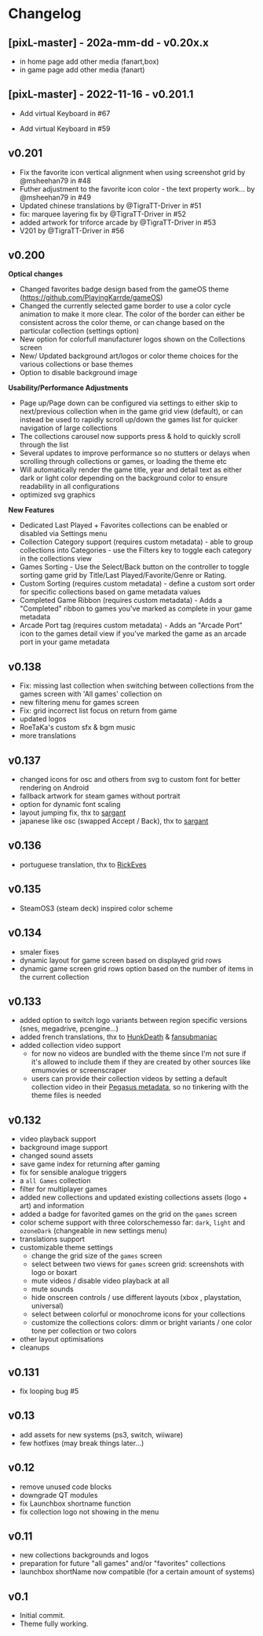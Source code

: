 # Changelog
## [pixL-master] - 202a-mm-dd - v0.20x.x

- in home page add other media (fanart,box)
- in game page add other media (fanart)

## [pixL-master] - 2022-11-16 - v0.201.1

 - Add virtual Keyboard in #67

 - Add virtual Keyboard in #59

## v0.201

 - Fix the favorite icon vertical alignment when using screenshot grid by @msheehan79 in #48
 - Futher adjustment to the favorite icon color - the text property work… by @msheehan79 in #49
 - Updated chinese translations by @TigraTT-Driver in #51
 - fix: marquee layering fix by @TigraTT-Driver in #52
 - added artwork for triforce arcade by @TigraTT-Driver in #53
 - V201 by @TigraTT-Driver in #56

## v0.200

**Optical changes**
 - Changed favorites badge design based from the gameOS theme (https://github.com/PlayingKarrde/gameOS)
 - Changed the currently selected game border to use a color cycle animation to make it more clear. The color of the border can either be consistent across the color theme, or can change based on the particular collection (settings option)
 - New option for colorfull manufacturer logos shown on the Collections screen
 - New/ Updated background art/logos or color theme choices for the various collections or base themes
 - Option to disable background image

**Usability/Performance Adjustments**
 - Page up/Page down can be configured via settings to either skip to next/previous collection when in the game grid view (default), or can instead be used to rapidly scroll up/down the games list for quicker navigation of large collections
 - The collections carousel now supports press & hold to quickly scroll through the list
 - Several updates to improve performance so no stutters or delays when scrolling through collections or games, or loading the theme etc
 - Will automatically render the game title, year and detail text as either dark or light color depending on the background color to ensure readability in all configurations
- optimized svg graphics

**New Features**
- Dedicated Last Played + Favorites collections can be enabled or disabled via Settings menu
- Collection Category support (requires custom metadata) - able to group collections into Categories - use the Filters key to toggle each category in the collections view
- Games Sorting - Use the Select/Back button on the controller to toggle sorting game grid by Title/Last Played/Favorite/Genre or Rating.
- Custom Sorting (requires custom metadata) - define a custom sort order for specific collections based on game metadata values
- Completed Game Ribbon (requires custom metadata) - Adds a "Completed" ribbon to games you've marked as complete in your game metadata
- Arcade Port tag (requires custom metadata) - Adds an "Arcade Port" icon to the games detail view if you've marked the game as an arcade port in your game metadata

## v0.138
- Fix: missing last collection when switching between collections from the games screen with 'All games' collection on
- new filtering menu for games screen
- Fix: grid incorrect list focus on return from game
- updated logos
- RoeTaKa's custom sfx & bgm music
- more translations
## v0.137
- changed icons for osc and others from svg to custom font for better rendering on Android
- fallback artwork for steam games without portrait
- option for dynamic font scaling
- layout jumping fix, thx to [sargant](https://github.com/sargant)
- japanese like osc (swapped Accept / Back), thx to [sargant](https://github.com/sargant)
## v0.136
- portuguese translation, thx to [RickEves](https://github.com/RickEves)

## v0.135
- SteamOS3 (steam deck) inspired color scheme

## v0.134
- smaler fixes
- dynamic layout for game screen based on displayed grid rows
- dynamic game screen grid rows option based on the number of items in the current collection

## v0.133
- added option to switch logo variants between region specific versions (snes, megadrive, pcengine...)
- added french translations, thx to [HunkDeath](https://github.com/HunkDeath)  & [fansubmaniac](https://github.com/fansubmaniac)
- added collection video support
  - for now no videos are bundled with the theme since I'm not sure if it's allowed to include them if they are created by other sources like emumovies or screenscraper
  - users can provide their collection videos by setting a default collection video in their [Pegasus metadata](https://pegasus-frontend.org/docs/user-guide/meta-assets/#collection-assets-in-the-metadata-file), so no tinkering with the theme files is needed
## v0.132
- video playback support
- background image support
- changed sound assets
- save game index for returning after gaming
- fix for sensible analogue triggers
- a `all Games` collection
- filter for multiplayer games
- added new collections and updated existing collections assets (logo + art) and information
- added a badge for favorited games on the grid on the `games` screen
- color scheme support with three colorschemesso far: `dark`, `light` and `ozoneDark` (changeable in new settings menu)
- translations support
- customizable theme settings
  - change the grid size of the `games` screen
  - select between two views for `games` screen grid: screenshots with logo or boxart
  - mute videos / disable video playback at all
  - mute sounds
  - hide onscreen controls / use different layouts (xbox , playstation, universal)
  - select between colorful or monochrome icons for your collections
  - customize the collections colors: dimm or bright variants / one color tone per collection or two colors
- other layout optimisations
- cleanups

## v0.131
- fix looping bug #5

## v0.13
- add assets for new systems (ps3, switch, wiiware)
- few hotfixes (may break things later...)

## v0.12
- remove unused code blocks
- downgrade QT modules
- fix Launchbox shortname function
- fix collection logo not showing in the menu

## v0.11
- new collections backgrounds and logos
- preparation for future "all games" and/or "favorites" collections
- launchbox shortName now compatible (for a certain amount of systems)

## v0.1
- Initial commit.
- Theme fully working.
